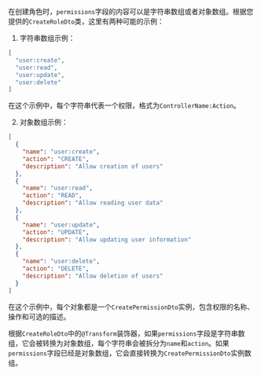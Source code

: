 在创建角色时，`permissions`字段的内容可以是字符串数组或者对象数组。根据您提供的`CreateRoleDto`类，这里有两种可能的示例：

1. 字符串数组示例：
```json
[
  "user:create",
  "user:read",
  "user:update",
  "user:delete"
]
```
在这个示例中，每个字符串代表一个权限，格式为`ControllerName:Action`。

2. 对象数组示例：
```json
[
  {
    "name": "user:create",
    "action": "CREATE",
    "description": "Allow creation of users"
  },
  {
    "name": "user:read",
    "action": "READ",
    "description": "Allow reading user data"
  },
  {
    "name": "user:update",
    "action": "UPDATE",
    "description": "Allow updating user information"
  },
  {
    "name": "user:delete",
    "action": "DELETE",
    "description": "Allow deletion of users"
  }
]
```
在这个示例中，每个对象都是一个`CreatePermissionDto`实例，包含权限的名称、操作和可选的描述。

根据`CreateRoleDto`中的`@Transform`装饰器，如果`permissions`字段是字符串数组，它会被转换为对象数组，每个字符串会被拆分为`name`和`action`。如果`permissions`字段已经是对象数组，它会直接转换为`CreatePermissionDto`实例数组。